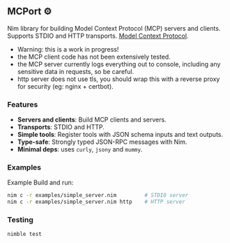 ## MCPort ⚙️

Nim library for building Model Context Protocol (MCP) servers and clients. Supports STDIO and HTTP transports.
[Model Context Protocol](https://modelcontextprotocol.io/docs/getting-started/intro).

- Warning: this is a work in progress!
- the MCP client code has not been extensively tested.
- the MCP server currently logs everything out to console, including any sensitive data in requests, so be careful.
- http server does not use tls, you should wrap this with a reverse proxy for security (eg: nginx + certbot).

### Features
- **Servers and clients**: Build MCP clients and servers.
- **Transports**: STDIO and HTTP.
- **Simple tools**: Register tools with JSON schema inputs and text outputs.
- **Type-safe**: Strongly typed JSON-RPC messages with Nim.
- **Minimal deps**: uses `curly`, `jsony` and `mummy`.

### Examples

Example Build and run:
```bash
nim c -r examples/simple_server.nim         # STDIO server
nim c -r examples/simple_server.nim http    # HTTP server
```

### Testing
```bash
nimble test
```
